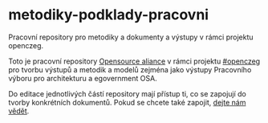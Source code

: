 # metodiky-podklady-pracovni
 Pracovní repository pro metodiky a dokumenty a výstupy v rámci projektu openczeg.

Toto je pracovní repository [Opensource aliance](https://www.osaliance.cz) v rámci projektu [#openczeg](https://openczeg.github.io) pro tvorbu výstupů a metodik a modelů zejména jako výstupy Pracovního výboru pro architekturu a egovernment OSA.

Do editace jednotlivých částí repository mají přístup ti, co se zapojují do tvorby konkrétních dokumentů. Pokud se chcete také zapojit, [dejte nám vědět](https://openczeg.github.io/otevrene-metodiky/zapojte-se).